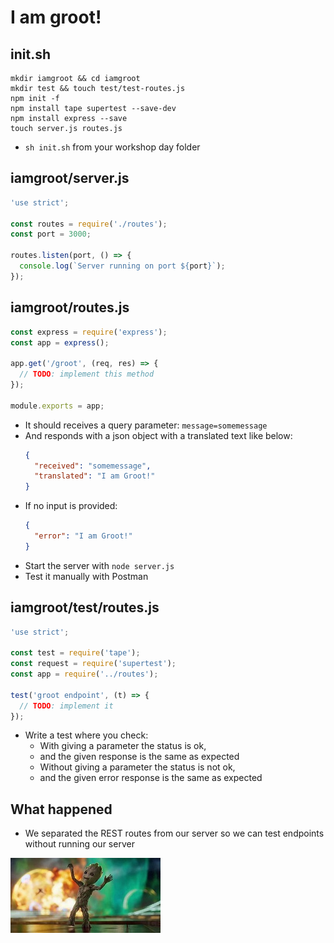 # I am groot!

## init.sh

```shell
mkdir iamgroot && cd iamgroot
mkdir test && touch test/test-routes.js
npm init -f
npm install tape supertest --save-dev
npm install express --save
touch server.js routes.js
```

- `sh init.sh` from your workshop day folder

## iamgroot/server.js

```javascript
'use strict';

const routes = require('./routes');
const port = 3000;

routes.listen(port, () => {
  console.log(`Server running on port ${port}`);
});
```

## iamgroot/routes.js

```javascript
const express = require('express');
const app = express();

app.get('/groot', (req, res) => {
  // TODO: implement this method
});

module.exports = app;
```

- It should receives a query parameter: `message=somemessage`
- And responds with a json object with a translated text like below:
  ```json
  {
    "received": "somemessage",
    "translated": "I am Groot!"
  }
  ```
- If no input is provided:
  ```json
  {
    "error": "I am Groot!"
  }
  ```
- Start the server with `node server.js`
- Test it manually with Postman

## iamgroot/test/routes.js

```javascript
'use strict';

const test = require('tape');
const request = require('supertest');
const app = require('../routes');
​
test('groot endpoint', (t) => {
  // TODO: implement it
});
```

- Write a test where you check:
  - With giving a parameter the status is ok,
  - and the given response is the same as expected
  - Without giving a parameter the status is not ok,
  - and the given error response is the same as expected

## What happened

- We separated the REST routes from our server so we can test endpoints without
  running our server

[![](../assets/groot.jpg)](https://www.youtube.com/watch?v=HplYmXMo4Jc)
